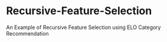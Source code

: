 # Recursive-Feature-Selection
An Example of Recursive Feature Selection using ELO Category Recommendation

